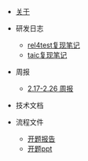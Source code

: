 * [关于](./README.md)


* 研发日志

  * [rel4test复现笔记](./docs/研发日志/rel4test复现笔记.md)
  * [taic复现笔记](./docs/研发日志/taic复现笔记.md)

* 周报

  * [2.17-2.26 周报](./docs/周报/2.17-2.26周报.md)

* 技术文档

* 流程文件

  * [开题报告](./docs/流程文件/开题报告.docx)
  * [开题ppt](./docs/流程文件/开题报告.pptx)


